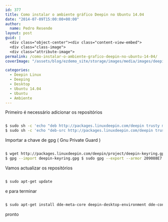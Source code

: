 ```yaml
---
id: 377
title: Como instalar o ambiente gráfico Deepin no Ubuntu 14.04
date: "2014-07-09T15:00:00+00:00"
author:
  name: Pedro Resende
layout: post
guid: |
  <div class="object-center"><div class="content-view-embed">
  <div class="class-image">
  <div class="attribute-image">
permalink: /como-instalar-o-ambiente-grafico-deepin-no-ubuntu-14-04/
coverImage: "/assets/blog/ezdemo_site/storage/images/media/images/deepin-linux/12237-1-eng-GB/deepin-linux_medium.png"

categories:
  - Deepin Linux
  - Deeping
  - Desktop
  - Ubuntu 14.04
  - Ubuntu
  - Ambiente
---
```


Primeiro é necessário adicionar os repositórios

```bash

$ sudo sh -c 'echo "deb http://packages.linuxdeepin.com/deepin trusty main non-free universe" >> /etc/apt/sources.list'
$ sudo sh -c 'echo "deb-src http://packages.linuxdeepin.com/deepin trusty main non-free universe" >> /etc/apt/sources.list'
```

Importar a chave de gpg ( Gnu Private Guard )

```bash

$ wget http://packages.linuxdeepin.com/deepin/project/deepin-keyring.gpg
$ gpg --import deepin-keyring.gpg $ sudo gpg --export --armor 209088E7 | sudo apt-key add -
```

Vamos actualizar os repositórios

```bash

$ sudo apt-get update
```

e para terminar

```bash

$ sudo apt-get install dde-meta-core deepin-desktop-environment dde-control-center dde-daemon bluez5
```

pronto
